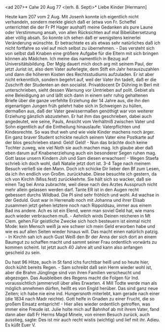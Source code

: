 <ad 207>* Calw 20 Aug 77
 <(erh. 8. Sept)>*
Liebe Kinder [Hermann]

Heute kam 207 vom 2 Aug. Mit Josenh konnte ich eigentlich nicht verhandeln, sondern merkte gleich daß er (etwa von Fr. Scheffel unterrichtet die der Fr Pf Hager aushalf) meine Gedanken als pure Laune oder Verstimmung ansah, von allen Rücksichten auf mal Bibelübersetzung aber völlig absah. So konnte ich sehen daß er wenigstens keinerlei Veränderung wünschte. Er betrachtete es als etwas sehr natürliches daß ich nicht fortfahre so viel auf mich selbst zu übernehmen. - Das versteht sich von selbst daß Knaben eine größere Aufgabe für die Eltern mit sich bringen können als Mädchen. Ich meine das namentlich in Bezug auf Universitätsbildung. Der Mglg dauert mich doch arg mit seinem Paul, der jetzt Jurist ist, also dem Vater auferlegte, dem Stift ein Jahr herauszuzahlen und dann die höheren Kosten des Rechtsstudiums aufzuladen. Er ist aber nicht erkenntlich, sondern begehrt auf, weil der Vater ihn tadelt, daß er die Zuschrift der Studenten an den socialist. Privatdocent Dr Dühring in Berl mit unterschrieben, sieht dessen Warnung vor Umtrieben auf polit. Gebiet als eine Beleidigung an und läßt sich dann in einem sehr ruhig gehaltenen Briefe über die ganze verfehlte Erziehung der 14 Jahre aus, die ihn den eigenartigen Jungen früh gelehrt habe sich in Schweigen zu hüllen, dermaßen aus, daß der Vater gewissermaßen genöthigt war von weiterer Erziehung gänzlich abzustehen. Er hat ihm das geschrieben, dabei auch angedeutet, wie seine, Pauls, Ansicht vom Verhältniß zwischen Vater und Sohn eigentlich auf die Eintheilung hinauslaufe: Vaterpflichten und Kindesrechte. So was thut weh und wie viele Kinder machens noch ärger. Ein ganz braver Student schickte neulich seinem Vater eine Postkarte auf der blos geschrieben stand: Geld! Geld! - Nun das brächte doch keine Tochter zuweg, wie viel Noth sie auch machen mag. Ich glaube aber daß eben darum auf Knabenerziehung auch ein besonderer Segen ruhen mag. Gott lasse unsern Kindern Joh und Sam diesen erwachsen! - Wegen Staefa schrieb ich doch wohl, daß Natalie jetzt dort ist. 3-4 Tage nach meinem Besuch verließ sie den Mann. Doch ich schicke Dir lieber den Bf zum Lesen, da ich ihn endlich von Großm. zurückhabe. Diese besuchte ich gestern, da ich von Kirchh (Miss.fest) zurückkehrte. Sie hält sich so wacker, daß sie einen Tag bei Anna zubrachte, weil diese nach des Arztes Ausspruch nicht mehr allein gelassen werden darf. Tante ER ist in den Augen recht gebessert durchs Wildbad. Die Pl sind sehr fröhlich und wohl. Ad wachse in der Geduld. Gust war in Herrenalb noch mit Johanna und ihrer Elisab zusammen jetzt gehen letztere noch nach Rippoldsau, immer aus einem Bad ins andere. Ach es ist ein Elend, wenn man soviel Geld hat, wie mans auch wieder verbrauchen muß. - Aehnlich wirds Deinen reicheren in Mt Clem. gehen.Für geistliche Zwecke sich hoch besteuern ist einmal nicht Mode: kein Mensch weiß ja wie schwer ich mein Geld erworben habe und wie es auf allen Seiten wieder hinaus will. Das macht einen natürlich patzig. - In Kirchh sah ich auch Gust Weiß den Br der Anna der sich dort an einem Baumgut zu schaffen macht und sammt seiner Frau ordentlich vorwärts zu kommen scheint. Ist jetzt auch 40 Jahre alt und kann also anfangen gescheid zu sein.

Du hast 96 Hitze, auch in St fand ichs furchtbar heiß und so heute hier, doch kühlt bereits Regen. - Sam schreibt daß sein Herm wieder wohl ist, aber die Brahm Jünglinge sind von ihren Familien verscheucht und abgezogen. Das Ausbleiben des Regens macht die Folgen für Ind. voraussichtlich jammervoll über alles Erwarten. 4 Mill Todte werde man als möglich annehmen dürfen, heißt es von Engld herüber. Das sind ganz neue Zeiten; ich habe nie eine ind. Hungersnoth miterlebt, kam gerade nach einer (die 1834 nach Madr reichte). Gott helfe in Gnaden zu einer Frucht, die so großem Einsatz entspricht! - Hier alles wieder ordentlich getroffen, was immer eine Freude ist. Julie holte mich auf Bahnhof ab mit ihrem Vater, fand dann aber daß Fr Herms Magd Minele, von einem Besuch zurück, auch ausstieg, sagte: Des ist mir auch recht wistis (wichtig) und lief mit ihr.
 Adieu. Es küßt Euer V.
